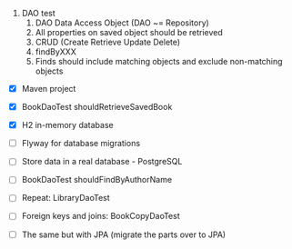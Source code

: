 

1. DAO test
   1. DAO Data Access Object (DAO ~= Repository)
   2. All properties on saved object should be retrieved
   3. CRUD (Create Retrieve Update Delete)
   4. findByXXX
   5. Finds should include matching objects and exclude non-matching objects

* [x] Maven project
* [x] BookDaoTest shouldRetrieveSavedBook
* [x] H2 in-memory database
* [ ] Flyway for database migrations
* [ ] Store data in a real database - PostgreSQL
* [ ] BookDaoTest shouldFindByAuthorName
* [ ] Repeat: LibraryDaoTest
* [ ] Foreign keys and joins: BookCopyDaoTest

* [ ] The same but with JPA (migrate the parts over to JPA)
